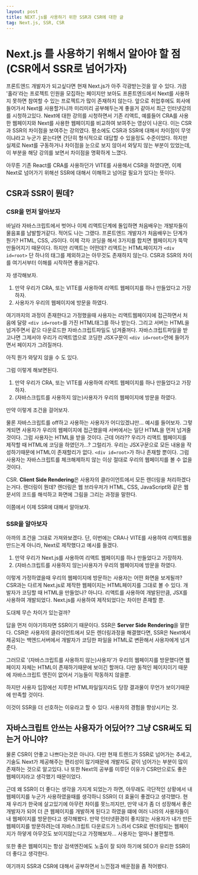 ```yaml
---
layout: post
title: NEXT.js를 사용하기 위한 SSR과 CSR에 대한 글
tag: Next.js, SSR, CSR
---
```


# Next.js 를 사용하기 위해서 알아야 할 점 (CSR에서 SSR로 넘어가자)

프론트엔드 개발자가 되고싶다면 현재 Next.js가 아주 각광받는것을 알 수 있다. 가끔 '홀라'라는 프로젝트 인원을 모집하는 페이지만 보아도 프론트엔드에서 Next를 사용하지 못하면 참여할 수 있는 프로젝트가 많이 존재하지 않는다. 앞으로 취업후에도 회사에 들어가서 Next를 사용할거니까 미리미리 공부해두는게 좋을거 같아서 최근 인터넷강의를 시청하고있다.
Next에 대한 강의를 시청하면서 기존 리액트, 예를들어 CRA를 사용한 웹페이지와 Next를 사용한 웹페이지를 비교하여 보여주는 영상이 나온다. 이는 CSR과 SSR의 차이점을 보여주는 강의였다.
평소에도 CSR과 SSR에 대해서 차이점이 무엇이냐라고 누군가 묻는다면 간단히 형식적으로 대답할 수 있을정도 수준이었다. 하지만 실제로 Next를 구동하거나 차이점을 눈으로 보지 않아서 와닿지 않는 부분이 있었는데, 이 부분을 해당 강의를 보면서 차이점을 명확하게 느꼈다.

아무튼 기존 React를 CRA를 사용하던가 VITE를 사용해서 CSR을 하였다면, 이제 Next로 넘어가기 위해선 SSR에 대해서 이해하고 넘어갈 필요가 있다는 뜻이다.

## CSR과 SSR이 뭔데?

### CSR을 먼저 알아보자

바닐라 자바스크립트에서 벗어나 이제 리액트단계에 돌입하면 처음배우는 개발자들이 물음표를 남발할거같다. 적어도 나는 그랬다. 프론트엔드 개발자가 처음배우는 단계가 뭔가? HTML, CSS, JS이다. 이제 각자 코딩을 해서 3가지를 합치면 웹페이지가 뚝딱 만들어지기 때문이다.
하지만 리액트는 어떤데? 리액트는 HTML페이지가 `<div id=root>` 단 하나의 태그를 제외하고는 아무것도 존재하지 않는다. CSR과 SSR의 차이를 여기서부터 이해를 시작하면 좋을거같다.

자 생각해보자.

1. 만약 우리가 CRA, 또는 VITE를 사용하여 리액트 웹페이지를 하나 만들었다고 가장하자.
2. 사용자가 우리의 웹페이지에 방문을 하였다.

여기까지의 과정이 존재한다고 가정했을때 사용자는 리액트웹페이지에 접근하면서 처음에 달랑 `<div id=root>`를 가진 HTML태그를 하나 받는다. 그리고 서버는 HTML을 넘겨주면서 같으 다운로드한 자바스크립트파일도 넘겨줄꺼다. 자바스크립트파일을 받고나면 그제서야 우리가 리액트앱으로 코딩한 JSX구문이 `<div id=root>`안에 들어가면서 페이지가 그려질꺼다.

아직 뭔가 와닿지 않을 수 도 있다.

그럼 이렇게 해보면된다.

1. 만약 우리가 CRA, 또는 VITE를 사용하여 리액트 웹페이지를 하나 만들었다고 가장하자.
2. (자바스크립트를 사용하지 않는)사용자가 우리의 웹페이지에 방문을 하였다.

만약 이렇게 조건을 걸어보자.

물론 자바스크립트를 off하고 사용하는 사용자가 어디있겠냐만... 예시를 들어보자.
그렇게되면 사용자가 우리의 웹페이지에 접근했을때 서버에서는 일단 HTML을 먼저 넘겨줄것이다. 그럼 사용자는 HTML을 받을 것이다. 근데 어라?? 우리가 리액트 웹페이지를 제작할 때 HTML에 코딩을 하였던가...? 그럴리가. 우리는 JSX구문으로 모든 내용을 작성하기때문에 HTML이 존재할리가 없다. `<div id=root>`가 하나 존재할 뿐이다. 그럼 사용자는 자바스크립트를 체크해제하지 않는 이상 절대로 우리의 웹페이지를 볼 수 없을것이다.

CSR. **Client Side Rendering**은 사용자의 클라이언트에서 모든 렌더링을 처리하겠다는거다. 렌더링이 뭔데? 렌더링은 웹 브라우저가 HTML, CSS, JavaScript와 같은 웹 문서의 코드를 해석하고 화면에 그림을 그리는 과정을 말한다.

이쯤에서 이제 SSR에 대해서 알아보자.

### SSR을 알아보자

아까의 조건을 그대로 가져와보겠다. 단, 이번에는 CRA나 VITE를 사용하여 리액트웹을 만드는게 아니라, Next로 제작했다고 예시를 들겠다.

1. 만약 우리가 Next.js를 사용하여 리액트 웹페이지를 하나 만들었다고 가장하자.
2. (자바스크립트를 사용하지 않는)사용자가 우리의 웹페이지에 방문을 하였다.

이렇게 가정하였을때 우리의 웹페이지에 방문하는 사용자는 어떤 화면을 보게될까? CSR과는 다르게 Next.js로 제작한 웹페이지는 HTML페이지를 그대로 볼 수 있다.
개발자가 코딩할 때 HTML을 만들었나? 아니다. 리액트를 사용하여 개발된만큼, JSX를 사용하여 개발되었다. Next.js를 사용하여 제작되었다는 차이만 존재할 뿐.

도대체 무슨 차이가 있는걸까?

답을 먼저 이야기하자면 SSR이기 때문이다.
SSR은 **Server Side Rendering**을 말한다. CSR은 사용자의 클라이언트에서 모든 렌더링과정을 해결했다면, SSR은 Next에서 제공되는 백엔드서버에서 개발자가 코딩한 파일을 HTML로 변환해서 사용자에게 넘겨준다.

그러므로 '(자바스크립트를 사용하지 않는)사용자'가 우리의 웹페이지를 방문했다면 웹페이지 자체는 HTML이 존재하기때문에 보이긴 할꺼다. 다만 동적인 페이지이기 때문에 자바스크립트 엔진이 없어서 기능들이 작동하지 않을뿐.

하지만 사용자 입장에선 지루한 HTML파일일지라도 당장 결과물이 무언가 보이기때문에 만족할 것이다.

이것이 SSR을 더 선호하는 이유라고 할 수 있다. 사용자의 경험을 향상시키는 것.

## 자바스크립트 안쓰는 사용자가 어딨어?? 그냥 CSR써도 되는거 아니야?

물론 CSR이 안좋고 나쁘다는것은 아니다. 다만 현재 트렌드가 SSR로 넘어가는 추세고, 기술도 Next가 제공해주는 편리성이 많기때문에 개발자도 같이 넘어가는 부분이 많이 존재하는 것으로 알고있다.
나 또한 Next의 공부를 미루던 이유가 CSR만으로도 좋은 웹페이지라고 생각했기 때문이었다.

근데 왜 SSR이 더 좋다는 생각을 가지게 되었는가 하면, 아무래도 극단적인 상황에서 내 웹페이지를 누군가 사용하였을때를 생각하니 SSR이 더 효율이 좋겠다고 생각했다.
현재 우리가 한국에 살고있기에 아무런 차이를 못느끼지만, 만약 내가 좀 더 성장해서 좋은 개발자가 되어 더 큰 웹페이지를 개발하게 된다고 하였을 떄에 여러 나라의 사용자들이 내 웹페이지를 방문한다고 생각해봤다.
만약 인터넷환경이 좋지않는 사용자가 내가 만든 웹페이지를 방문하려는데 자바스크립트 다운로드가 느려서 CSR로 렌더링되는 웹페이지가 하얗게 아무것도 보이지않는다고 가정해보자... 사용자는 얼마나 불편할까.

또한 좋은 웹페이지는 항상 검색엔진에도 노출이 잘 되야 하기에 SEO가 유리한 SSR이 더 좋다고 생각한다.

여기까지 SSR과 CSR에 대해서 공부하면서 느낀점과 배운점을 좀 적어봤다.
